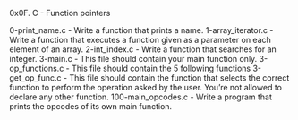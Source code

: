 0x0F. C - Function pointers

0-print_name.c - Write a function that prints a name.
1-array_iterator.c - Write a function that executes a function given as a parameter on each element of an array.
2-int_index.c - Write a function that searches for an integer.
3-main.c - This file should contain your main function only.
3-op_functions.c - This file should contain the 5 following functions
3-get_op_func.c - This file should contain the function that selects the correct function to perform the operation asked by the user. You’re not allowed to declare any other function.
100-main_opcodes.c - Write a program that prints the opcodes of its own main function.
